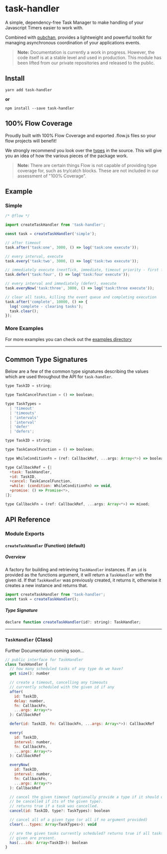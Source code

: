 # task-handler

A simple, dependency-free Task Manager to make handling of your Javascript
Timers easier to work with.

Combined with [pubchan](https://www.github.com/Dash-OS/pubchan), provides a
lightweight and powerful toolkit for managing asynchronous coordination of your
applications events.

> **Note:** Documentation is currently a work in progress. However, the code
> itself is at a stable level and used in production. This module has been
> lifted from our private repositories and released to the public.

## Install

```
yarn add task-handler
```

**or**

```
npm install --save task-handler
```

## 100% Flow Coverage

Proudly built with 100% Flow Coverage and exported .flow.js files so your flow
projects will benefit!

We strongly recommend you look over the
[types](https://github.com/Dash-OS/pubchan/tree/master/src/index.js) in the
source. This will give you an idea of how the various pieces of the package
work.

> **Note:** There are certain things Flow is not capable of providing type
> coverage for, such as try/catch blocks. These are not included in our
> assessment of "100% Coverage".

## Example

### Simple

```js
/* @flow */

import createTaskHandler from 'task-handler';

const task = createTaskHandler('simple');

// after timeout
task.after('task:one', 3000, () => log('task:one execute'));

// every interval, execute
task.every('task:two', 3000, () => log('task:two execute'));

// immediately execute (nextTick, immediate, timeout priority - first found)
task.defer('task:four', () => log('task:four execute'));

// every interval and immediately (defer), execute
task.everyNow('task:three', 3000, () => log('task:three execute'));

// clear all tasks, killing the event queue and completing execution
task.after('complete', 10000, () => {
  log('complete - clearing tasks');
  task.clear();
});
```

### More Examples

For more examples you can check out the
[examples directory](https://github.com/Dash-OS/task-handler/tree/master/examples)

---

## Common Type Signatures

Below are a few of the common type signatures describing the values which are
used throughout the API for `task-handler`.

```js
type TaskID = string;

type TaskCancelFunction = () => boolean;

type TaskTypes =
  | 'timeout'
  | 'timeouts'
  | 'intervals'
  | 'interval'
  | 'defer'
  | 'defers';

type TaskID = string;

type TaskCancelFunction = () => boolean;

type WhileConditionFn = (ref: CallbackRef, ...args: Array<*>) => boolean;

type CallbackRef = {|
  +task: TaskHandler,
  +id: TaskID,
  +cancel: TaskCancelFunction,
  +while: (condition: WhileConditionFn) => void,
  +promise: () => Promise<*>,
|};

type CallbackFn = (ref: CallbackRef, ...args: Array<*>) => mixed;
```

## API Reference

### Module Exports

#### `createTaskHandler` (Function) (default)

##### Overview

A factory for building and retrieving `TaskHandler` instances. If an `id` is
provided as the functions argument, it will return a `TaskHandler` with the
given id. If that `TaskHandler` was previously created, it returns it, otherwise
it creates a new instance and returns that.

```js
import createTaskHandler from 'task-handler';
const task = createTaskHandler();
```

##### Type Signature

```js
declare function createTaskHandler(id?: string): TaskHandler;
```

---

### `TaskHandler` (Class)

Further Documentation coming soon...

```js
// public interface for TaskHandler
class TaskHandler {
  // how many scheduled tasks of any type do we have?
  get size(): number

  // create a timeout, cancelling any timeouts
  // currently scheduled with the given id if any
  after(
    id: TaskID,
    delay: number,
    fn: CallbackFn,
    ...args: Array<*>
  ): CallbackRef

  defer(id: TaskID, fn: CallbackFn, ...args: Array<*>): CallbackRef

  every(
    id: TaskID,
    interval: number,
    fn: CallbackFn,
    ...args: Array<*>
  ): CallbackRef

  everyNow(
    id: TaskID,
    interval: number,
    fn: CallbackFn,
    ...args: Array<*>
  ): CallbackRef

  // cancel the given timeout (optionally provide a type if it should only
  // be cancelled if its of the given type).
  // returns true if a task was cancelled.
  cancel(id: TaskID, type?: TaskTypes): boolean

  // cancel all of a given type (or all if no argument provided)
  clear(...types: Array<TaskTypes>): void

  // are the given tasks currently scheduled? returns true if all tasks
  // given are present.
  has(...ids: Array<TaskID>): boolean
}
```
